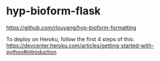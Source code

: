 # hyp-bioform-flask
https://github.com/rlouyang/hyp-bioform-formatting

To deploy on Heroku, follow the first 4 steps of this: https://devcenter.heroku.com/articles/getting-started-with-python#introduction
